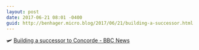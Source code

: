 ```yaml
---
layout: post
date: 2017-06-21 08:01 -0400
guid: http://benhager.micro.blog/2017/06/21/building-a-successor.html
---
```

🛩 [Building a successor to Concorde - BBC News](http://www.bbc.com/news/av/business-40354847/building-a-supersonic-successor-to-concorde)
